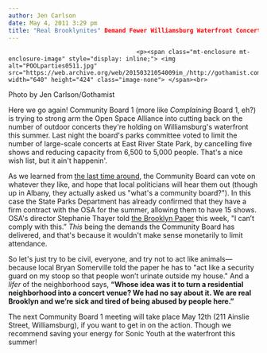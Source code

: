 ```yaml
---
author: Jen Carlson
date: May 4, 2011 3:29 pm
title: "Real Brooklynites" Demand Fewer Williamsburg Waterfront Concerts
---
```


	
										<p><span class="mt-enclosure mt-enclosure-image" style="display: inline;"> <img alt="POOLparties0511.jpg" src="https://web.archive.org/web/20150321054009im_/http://gothamist.com/attachments/arts_jen/POOLparties0511.jpg" width="640" height="424" class="image-none"> </span><br>
<span class="photo_caption">Photo by Jen Carlson/Gothamist</span></p>

<p>Here we go again! Community Board 1 (more like <em>Complaining</em> Board 1, eh?) is trying to strong arm the Open Space Alliance into cutting back on the number of outdoor concerts they&apos;re holding on Williamsburg&apos;s waterfront this summer. Last night the board&apos;s parks committee voted to limit the number of large-scale concerts at East River State Park, by cancelling five shows and reducing capacity from 6,500 to 5,000 people. That&apos;s a nice wish list, but it ain&apos;t happenin&apos;. </p>

<p>As we learned from <a href="https://web.archive.org/web/20150321054009/http://gothamist.com/2011/04/13/concerts_now_banned_on_williamsburg.php">the last time around</a>, the Community Board can vote on whatever they like, and hope that local politicians will hear them out (though up in Albany, they actually asked us &quot;what&apos;s a community board?&quot;). In this case the State Parks Department has already confirmed that they have a firm contract with the OSA for the summer, allowing them to have 15 shows. OSA&apos;s director Stephanie Thayer told <a href="https://web.archive.org/web/20150321054009/http://www.brooklynpaper.com/stories/34/18/wb_concerts_2011_5_6_bk.html">the Brooklyn Paper</a> this week, &quot;I can&#x2019;t comply with this.&#x201D; <em>This</em> being the demands the Community Board has delivered, and that&apos;s because it wouldn&apos;t make sense monetarily to limit attendance. </p>

<p>So let&apos;s just try to be civil, everyone, and try not to act like animals&#x2014;because local Bryan Somerville told the paper he has to &quot;act like a security guard on my stoop so that people won&#x2019;t urinate outside my house.&quot; And a <em>lifer</em> of the neighborhood says, <strong>&#x201C;Whose idea was it to turn a residential neighborhood into a concert venue? We had no say about it. We are real Brooklyn and we&#x2019;re sick and tired of being abused by people here.&#x201D;</strong></p>

<p>The next Community Board 1 meeting will take place May 12th (211 Ainslie Street, Williamsburg), if you want to get in on the action. Though we recommend saving your energy for Sonic Youth at the waterfront this summer!</p>					
										
									
				